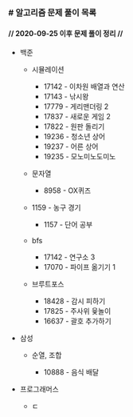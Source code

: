 ### \# 알고리즘 문제 풀이 목록

#### // 2020-09-25 이후 문제 풀이 정리 //




- 백준
  
  
  - 시뮬레이션
    
    - 17142 - 이차원 배열과 연산
    - 17143 - 낚시왕
    - 17779 - 게리맨더링 2
    - 17837 - 새로운 게임 2
    - 17822 - 원판 돌리기
    - 19236 - 청소년 상어
    - 19237 - 어른 상어
    - 19235 - 모노미노도미노
  - 문자열
  
    - 8958 - OX퀴즈
  - 1159 - 농구 경기
    - 1157 - 단어 공부
  - bfs
  
    - 17142 - 연구소 3
    - 17070 - 파이프 옮기기 1
  - 브루트포스
  
    - 18428 - 감시 피하기
    - 17825 - 주사위 윷놀이
    - 16637 - 괄호 추가하기
  
- 삼성
  
  - 순열, 조합
  
    - 10888 - 음식 배달
  
    
  
- 프로그래머스
  
  - ㄷ



